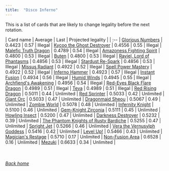 ```yaml
---
title:  "Disco Inferno"
---
```


This is a list of cards that are likely to change legality before the next rotation.

| Card name | Average | Last | Projected legality |
| :-- |
[Glorious Numbers](https://db.ygoprodeck.com/card/?search=Glorious%20Numbers) | 0.4423 | 0.57 | Illegal |
[Kycoo the Ghost Destroyer](https://db.ygoprodeck.com/card/?search=Kycoo%20the%20Ghost%20Destroyer) | 0.4556 | 0.55 | Illegal |
[Malefic Truth Dragon](https://db.ygoprodeck.com/card/?search=Malefic%20Truth%20Dragon) | 0.4789 | 0.54 | Illegal |
[Amazoness Fighting Spirit](https://db.ygoprodeck.com/card/?search=Amazoness%20Fighting%20Spirit) | 0.4800 | 0.53 | Illegal |
[Buten](https://db.ygoprodeck.com/card/?search=Buten) | 0.4800 | 0.53 | Illegal |
[Raviel, Lord of Phantasms](https://db.ygoprodeck.com/card/?search=Raviel,%20Lord%20of%20Phantasms) | 0.4856 | 0.53 | Illegal |
[Stardust Re-Spark](https://db.ygoprodeck.com/card/?search=Stardust%20Re-Spark) | 0.4856 | 0.53 | Illegal |
[Missus Radiant](https://db.ygoprodeck.com/card/?search=Missus%20Radiant) | 0.4922 | 0.52 | Illegal |
[Spell Power Mastery](https://db.ygoprodeck.com/card/?search=Spell%20Power%20Mastery) | 0.4922 | 0.52 | Illegal |
[Inferno Hammer](https://db.ygoprodeck.com/card/?search=Inferno%20Hammer) | 0.4923 | 0.57 | Illegal |
[Instant Fusion](https://db.ygoprodeck.com/card/?search=Instant%20Fusion) | 0.4934 | 0.56 | Illegal |
[Humid Winds](https://db.ygoprodeck.com/card/?search=Humid%20Winds) | 0.4945 | 0.55 | Illegal |
[Archfiend's Awakening](https://db.ygoprodeck.com/card/?search=Archfiend's%20Awakening) | 0.4956 | 0.54 | Illegal |
[Red-Eyes Black Flare Dragon](https://db.ygoprodeck.com/card/?search=Red-Eyes%20Black%20Flare%20Dragon) | 0.4989 | 0.51 | Illegal |
[Teva](https://db.ygoprodeck.com/card/?search=Teva) | 0.4989 | 0.51 | Illegal |
[Red Rising Dragon](https://db.ygoprodeck.com/card/?search=Red%20Rising%20Dragon) | 0.5011 | 0.44 | Unlimited |
[Red Sprinter](https://db.ygoprodeck.com/card/?search=Red%20Sprinter) | 0.5033 | 0.42 | Unlimited |
[Giant Orc](https://db.ygoprodeck.com/card/?search=Giant%20Orc) | 0.5033 | 0.47 | Unlimited |
[Dragonmaid Sheou](https://db.ygoprodeck.com/card/?search=Dragonmaid%20Sheou) | 0.5067 | 0.49 | Unlimited |
[Zombie World](https://db.ygoprodeck.com/card/?search=Zombie%20World) | 0.5078 | 0.48 | Unlimited |
[Infernity Knight](https://db.ygoprodeck.com/card/?search=Infernity%20Knight) | 0.5100 | 0.46 | Unlimited |
[Gem-Knight Zirconia](https://db.ygoprodeck.com/card/?search=Gem-Knight%20Zirconia) | 0.5111 | 0.45 | Unlimited |
[Howling Insect](https://db.ygoprodeck.com/card/?search=Howling%20Insect) | 0.5200 | 0.47 | Unlimited |
[Darkness Destroyer](https://db.ygoprodeck.com/card/?search=Darkness%20Destroyer) | 0.5232 | 0.39 | Unlimited |
[The Phantom Knights of Rusty Bardiche](https://db.ygoprodeck.com/card/?search=The%20Phantom%20Knights%20of%20Rusty%20Bardiche) | 0.5255 | 0.47 | Unlimited |
[Spright Jet](https://db.ygoprodeck.com/card/?search=Spright%20Jet) | 0.5266 | 0.46 | Unlimited |
[Vera the Vernusylph Goddess](https://db.ygoprodeck.com/card/?search=Vera%20the%20Vernusylph%20Goddess) | 0.5416 | 0.42 | Unlimited |
[Level Up!](https://db.ygoprodeck.com/card/?search=Level%20Up!) | 0.5466 | 0.43 | Unlimited |
[Magician's Restage](https://db.ygoprodeck.com/card/?search=Magician's%20Restage) | 0.5710 | 0.17 | Unlimited |
[Non-Fusion Area](https://db.ygoprodeck.com/card/?search=Non-Fusion%20Area) | 0.6528 | 0.16 | Unlimited |
[Mezuki](https://db.ygoprodeck.com/card/?search=Mezuki) | 0.6633 | 0.34 | Unlimited |

<br>

###### [Back home](index)